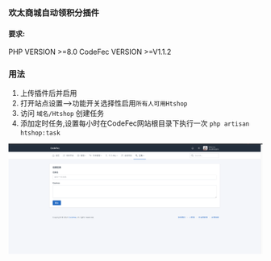 ### 欢太商城自动领积分插件

#### 要求: 
PHP VERSION >=8.0
CodeFec VERSION >=V1.1.2

### 用法
1. 上传插件后并启用
2. 打开站点设置-->功能开关选择性启用`所有人可用Htshop`
3. 访问 `域名/Htshop` 创建任务
4. 添加定时任务,设置每小时在CodeFec网站根目录下执行一次 `php artisan htshop:task`

![截图](./assets/QQ20210609-222818.png)

